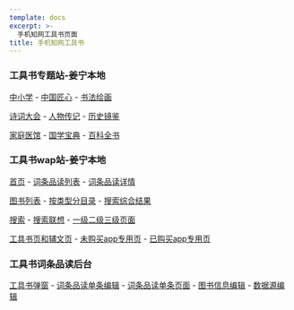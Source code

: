 ```yaml
---
template: docs
excerpt: >-
  手机知网工具书页面
title: 手机知网工具书
---
```


### 工具书专题站-姜宁本地

[中小学](http://192.168.51.133:3030/dict/topic/zxx.html) -
[中国匠心](http://192.168.51.133:3030/dict/topic/zgjx.html) -
[书法绘画](http://192.168.51.133:3030/dict/topic/sfhh.html)

[诗词大会](http://192.168.51.133:3030/dict/topic/scdh.html) -
[人物传记](http://192.168.51.133:3030/dict/topic/rwzj.html) -
[历史镜鉴](http://192.168.51.133:3030/dict/topic/lsjj.html)

[家庭医馆](http://192.168.51.133:3030/dict/topic/jtyg.html) -
[国学宝典](http://192.168.51.133:3030/dict/topic/gxbd.html) -
[百科全书](http://192.168.51.133:3030/dict/topic/bkqs.html)

### 工具书wap站-姜宁本地

[首页](http://192.168.51.133:3030/static/home) -
[词条品读列表](http://192.168.51.133:3030/static/CiTiaoPinDuContentList) -
[词条品读详情](http://192.168.51.133:3030/static/CiTiaoPinDuDetail)

[图书列表](http://192.168.51.133:3030/static/BookList) -
[按类型分目录](http://192.168.51.133:3030/static/mlcontent) -
[搜索综合结果](http://192.168.51.133:3030/static/search-zonghe)

[搜索](http://192.168.51.133:3030/static/search) -
[搜索联想](http://192.168.51.133:3030/static/search-guess) -
[一级二级三级页面](http://192.168.51.133:3030/static/erjiList)

[工具书页和辅文页](http://192.168.51.133:3030/static/tool-page) -
[未购买app专用页](http://192.168.51.133:3030/static/weigoumai) -
[已购买app专用页](http://192.168.51.133:3030/static/yigoumai)

### 工具书词条品读后台
[工具书弹窗](http://jn9.coding.me/cnki-xueke/%E5%B7%A5%E5%85%B7%E4%B9%A6-%E5%BC%B9%E7%AA%97.html) -
[词条品读单条编辑](http://jn9.coding.me/cnki-xueke/%E5%B7%A5%E5%85%B7%E4%B9%A6-%E8%AF%8D%E6%9D%A1%E5%93%81%E8%AF%BB%E5%8D%95%E6%9D%A1%E7%BC%96%E8%BE%91.html) -
[词条品读单条页面](http://jn9.coding.me/cnki-xueke/%E5%B7%A5%E5%85%B7%E4%B9%A6-%E8%AF%8D%E6%9D%A1%E5%93%81%E8%AF%BB%E5%8D%95%E6%9D%A1%E9%A1%B5%E9%9D%A2.html) -
[图书信息编辑](http://jn9.coding.me/cnki-xueke/%E5%B7%A5%E5%85%B7%E4%B9%A6-%E5%9B%BE%E4%B9%A6%E4%BF%A1%E6%81%AF%E7%BC%96%E8%BE%91.html) -
[数据源编辑](http://jn9.coding.me/cnki-xueke/%E5%B7%A5%E5%85%B7%E4%B9%A6-%E6%95%B0%E6%8D%AE%E6%BA%90.html)
